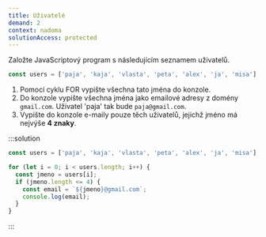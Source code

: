 ```yaml
---
title: Uživatelé
demand: 2
context: nadoma
solutionAccess: protected
---
```


Založte JavaScriptový program s následujícím seznamem uživatelů.

```js
const users = ['paja', 'kaja', 'vlasta', 'peta', 'alex', 'ja', 'misa'];
```

1. Pomocí cyklu FOR vypište všechna tato jména do konzole.
1. Do konzole vypište všechna jména jako emailové adresy z domény `gmail.com`. Uživatel 'paja' tak bude `paja@gmail.com`.
1. Vypište do konzole e-maily pouze těch uživatelů, jejichž jméno má nejvýše **4 znaky**.

:::solution

```js
const users = ['paja', 'kaja', 'vlasta', 'peta', 'alex', 'ja', 'misa'];

for (let i = 0; i < users.length; i++) {
  const jmeno = users[i];
  if (jmeno.length <= 4) {
    const email = `${jmeno}@gmail.com`;
    console.log(email);
  }
}
```

:::
